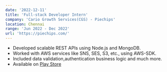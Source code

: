 ```yaml
---
date: '2022-12-11'
title: 'Full-stack Developer Intern'
company: 'Cario Growth Services(CGS) - Piechips'
location: Chennai
range: 'Jun 2022 - Dec 2022'
url: 'https://piechips.com/'
---
```


- Developed scalable REST APIs using Node.js and MongoDB.
- Worked with AWS services like SNS, SES, S3, etc., using AWS-SDK.
- Included data validation,authentication business logic and much more.
- Available on [Play Store](https://play.google.com/store/apps/details?id=com.piechips.user)
